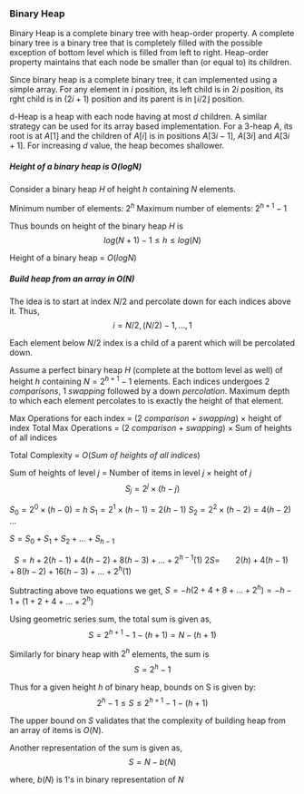 ### Binary Heap
Binary Heap is a complete binary tree with heap-order property. A complete binary tree is a binary tree that is completely filled with the possible exception of bottom level which is filled from left to right. Heap-order property maintains that each node be smaller than (or equal to) its children.

Since binary heap is a complete binary tree, it can implemented using a simple array. For any element in $i$ position, its left child is in $2i$ position, its rght child is in $(2i+1)$ position and its parent is in $\lfloor i/2 \rfloor$ position.

d-Heap is a heap with each node having at most $d$ children. A similar strategy can be used for its array based implementation. For a 3-heap $A$, its root is at $A[1]$ and the children of $A[i]$ is in positions $A[3i-1]$, $A[3i]$ and $A[3i+1]$. For increasing $d$ value, the heap becomes shallower.

##### Height of a binary heap is $O(logN)$
Consider a binary heap $H$ of height $h$ containing $N$ elements.

Minimum number of elements: $2^h$
Maximum number of elements: $2^{h+1} - 1$

Thus bounds on height of the binary heap $H$ is
$$log(N+1) - 1 \le h \le log(N)$$

Height of a binary heap = $O(logN)$

##### Build heap from an array in $O(N)$
The idea is to start at index $N/2$ and percolate down for each indices above it. Thus,
$$i = N/2, (N/2)-1, ..., 1$$


Each element below $N/2$ index is a child of a parent which will be percolated down.

Assume a perfect binary heap $H$ (complete at the bottom level as well) of height $h$ containing $N = 2^{h+1}-1$ elements. Each indices undergoes 2 $comparisons$, 1 $swapping$ followed by a down $percolation$. Maximum depth to which each element percolates to is exactly the height of that element.

Max Operations for each index = (2 $comparison$ + $swapping$) $\times$ height of index
Total Max Operations = (2 $comparison$ + $swapping$) $\times$ Sum of heights of all indices

Total Complexity = $O(Sum \ of \ heights \ of \ all \ indices)$

Sum of heights of level $j$ =  Number of items in level $j$ $\times$ height of $j$
$$S_j = 2^j \times (h - j)$$

$S_0 = 2^0 \times (h - 0) = h$
$S_1 = 2^1 \times (h - 1) = 2(h-1)$
$S_2 = 2^2 \times (h - 2) = 4(h-2)$
$...$

$S = S_0 + S_1 + S_2 + ... + S_{h-1}$

$\ \ S = h + 2(h-1) + 4(h-2) + 8(h-3) + ... + 2^{h-1}(1)$
$2S = \ \ \ \ \ \ \ 2(h)   + 4(h-1) + 8(h-2) + 16(h-3) + ... + 2^h(1)$

Subtracting above two equations we get,
$S = -h (2 + 4 + 8 + ... + 2^h) = -h - 1 + (1 + 2 + 4 + ... + 2^h)$

Using geometric series sum, the total sum is given as,
$$S = 2^{h+1} - 1 - (h+1) = N - (h+1)$$

Similarly for binary heap with $2^h$ elements, the sum is
$$S = 2^h - 1$$

Thus for a given height $h$ of binary heap, bounds on S is given by:
$$2^h - 1 \le S \le 2^{h+1} - 1 - (h+1)$$

The upper bound on $S$ validates that the complexity of building heap from an array of items is $O(N)$.

Another representation of the sum is given as,
$$S = N - b(N)$$

where, $b(N)$ is 1's in binary representation of $N$
